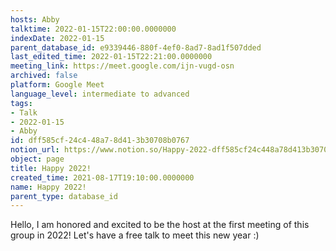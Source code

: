 ```yaml
---
hosts: Abby
talktime: 2022-01-15T22:00:00.0000000
indexDate: 2022-01-15
parent_database_id: e9339446-880f-4ef0-8ad7-8ad1f507dded
last_edited_time: 2022-01-15T22:21:00.0000000
meeting_link: https://meet.google.com/ijn-vugd-osn
archived: false
platform: Google Meet
language_level: intermediate to advanced
tags:
- Talk
- 2022-01-15
- Abby
id: dff585cf-24c4-48a7-8d41-3b30708b0767
notion_url: https://www.notion.so/Happy-2022-dff585cf24c448a78d413b30708b0767
object: page
title: Happy 2022!
created_time: 2021-08-17T19:10:00.0000000
name: Happy 2022!
parent_type: database_id
---
```


Hello, I am honored and excited to be the host at the first meeting of this group in 2022! Let's have a free talk to meet this new year :)





